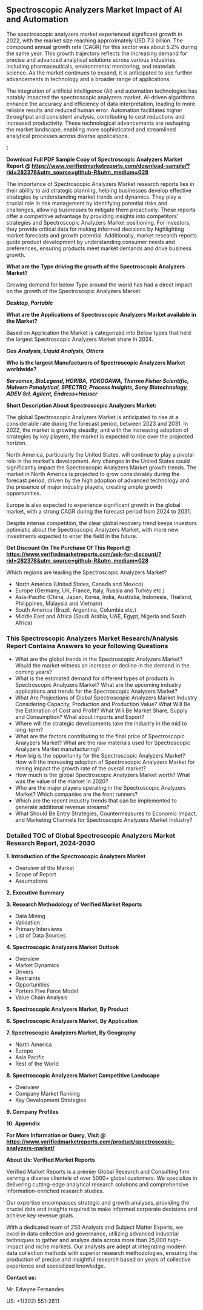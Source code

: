 <h2>Spectroscopic Analyzers Market Impact of AI and Automation</h2><p>The spectroscopic analyzers market experienced significant growth in 2022, with the market size reaching approximately USD 7.3 billion. The compound annual growth rate (CAGR) for this sector was about 5.2% during the same year. This growth trajectory reflects the increasing demand for precise and advanced analytical solutions across various industries, including pharmaceuticals, environmental monitoring, and materials science. As the market continues to expand, it is anticipated to see further advancements in technology and a broader range of applications.</p><p>The integration of artificial intelligence (AI) and automation technologies has notably impacted the spectroscopic analyzers market. AI-driven algorithms enhance the accuracy and efficiency of data interpretation, leading to more reliable results and reduced human error. Automation facilitates higher throughput and consistent analysis, contributing to cost reductions and increased productivity. These technological advancements are reshaping the market landscape, enabling more sophisticated and streamlined analytical processes across diverse applications.</p>t</p><p id="" class=""><strong>Download Full PDF Sample Copy of Spectroscopic Analyzers Market Report @ <a href="https://www.verifiedmarketreports.com/download-sample/?rid=282378&utm_source=github-R&utm_medium=028" target="_blank">https://www.verifiedmarketreports.com/download-sample/?rid=282378&utm_source=github-R&utm_medium=028</a></strong></p><p>The importance of&nbsp;Spectroscopic Analyzers Market research reports lies in their ability to aid strategic planning, helping businesses develop effective strategies by understanding market trends and dynamics. They play a crucial role in risk management by identifying potential risks and challenges, allowing businesses to mitigate them proactively. These reports offer a competitive advantage by providing insights into competitors' strategies and Spectroscopic Analyzers Market positioning. For investors, they provide critical data for making informed decisions by highlighting market forecasts and growth potential. Additionally, market research reports guide product development by understanding consumer needs and preferences, ensuring products meet market demands and drive business growth.</p><p><strong>What are the&nbsp;Type driving the growth of the Spectroscopic Analyzers Market?</strong></p><p id="" class="">Growing demand for below Type around the world has had a direct impact on the growth of the Spectroscopic Analyzers Market:</p><em><strong>Desktop, Portable</strong></em></p><strong>What are the&nbsp;Applications&nbsp;of Spectroscopic Analyzers Market available in the Market?</strong></p><p id="" class="">Based on Application the Market is categorized into Below types that held the largest Spectroscopic Analyzers Market share In 2024.</p><em><strong>Gas Analysis, Liquid Analysis, Others</strong></em></p><strong>Who is the largest Manufacturers of Spectroscopic Analyzers Market worldwide?</strong></p><p><em><strong>Servomex, BioLegend, HORIBA, YOKOGAWA, Thermo Fisher Scientific, Malvern Panalytical, SPECTRO, Process Insights, Sony Biotechnology, ADEV Srl, Agilent, Endress+Hauser</strong></em></p><p id="" class=""><strong>Short Description About Spectroscopic Analyzers Market:</strong></p><p>The global Spectroscopic Analyzers Market is anticipated to rise at a considerable rate during the forecast period, between 2023 and 2031. In 2022, the market is growing steadily, and with the increasing adoption of strategies by key players, the market is expected to rise over the projected horizon.</p><p>North America, particularly the United States, will continue to play a pivotal role in the market's development. Any changes in the United States could significantly impact the Spectroscopic Analyzers Market growth trends. The market in North America is projected to grow considerably during the forecast period, driven by the high adoption of advanced technology and the presence of major industry players, creating ample growth opportunities.</p><p>Europe is also expected to experience significant growth in the global market, with a strong CAGR during the forecast period from 2024 to 2031.</p><p>Despite intense competition, the clear global recovery trend keeps investors optimistic about the Spectroscopic Analyzers Market, with more new investments expected to enter the field in the future.</p><p id="" class=""><strong>Get Discount On The Purchase Of This Report @ <a href="https://www.verifiedmarketreports.com/ask-for-discount/?rid=282378&utm_source=github-R&utm_medium=028" target="_blank">https://www.verifiedmarketreports.com/ask-for-discount/?rid=282378&utm_source=github-R&utm_medium=028</a></strong></p>Which regions are leading the Spectroscopic Analyzers Market?</p><ul><li>North America (United States, Canada and Mexico)</li><li>Europe (Germany, UK, France, Italy, Russia and Turkey etc.)</li><li>Asia-Pacific (China, Japan, Korea, India, Australia, Indonesia, Thailand, Philippines, Malaysia and Vietnam)</li><li>South America (Brazil, Argentina, Columbia etc.)</li><li>Middle East and Africa (Saudi Arabia, UAE, Egypt, Nigeria and South Africa)</li></ul><h3 id="" class="">This Spectroscopic Analyzers Market Research/Analysis Report Contains Answers to your following Questions</h3><ul><li>What are the global trends in the Spectroscopic Analyzers Market? Would the market witness an increase or decline in the demand in the coming years?</li><li>What is the estimated demand for different types of products in Spectroscopic Analyzers Market? What are the upcoming industry applications and trends for the Spectroscopic Analyzers Market?</li><li>What Are Projections of Global Spectroscopic Analyzers Market Industry Considering Capacity, Production and Production Value? What Will Be the Estimation of Cost and Profit? What Will Be Market Share, Supply and Consumption? What about imports and Export?</li><li>Where will the strategic developments take the industry in the mid to long-term?</li><li>What are the factors contributing to the final price of Spectroscopic Analyzers Market? What are the raw materials used for Spectroscopic Analyzers Market manufacturing?</li><li>How big is the opportunity for the Spectroscopic Analyzers Market? How will the increasing adoption of Spectroscopic Analyzers Market for mining impact the growth rate of the overall market?</li><li>How much is the global Spectroscopic Analyzers Market worth? What was the value of the market In 2020?</li><li>Who are the major players operating in the Spectroscopic Analyzers Market? Which companies are the front runners?</li><li>Which are the recent industry trends that can be implemented to generate additional revenue streams?</li><li>What Should Be Entry Strategies, Countermeasures to Economic Impact, and Marketing Channels for Spectroscopic Analyzers Market Industry?</li></ul><h3 id="" class="">Detailed TOC of Global Spectroscopic Analyzers Market Research Report, 2024-2030</h3><p id="" class=""><strong>1. Introduction of the Spectroscopic Analyzers Market</strong></p><ul><li>Overview of the Market</li><li>Scope of Report</li><li>Assumptions</li></ul><p id="" class=""><strong>2. Executive Summary</strong></p><p id="" class=""><strong>3. Research Methodology of Verified Market Reports</strong></p><ul><li>Data Mining</li><li>Validation</li><li>Primary Interviews</li><li>List of Data Sources</li></ul><p id="" class=""><strong>4. Spectroscopic Analyzers Market Outlook</strong></p><ul><li>Overview</li><li>Market Dynamics</li><li>Drivers</li><li>Restraints</li><li>Opportunities</li><li>Porters Five Force Model</li><li>Value Chain Analysis</li></ul><p id="" class=""><strong>5. Spectroscopic Analyzers Market, By Product</strong></p><p id="" class=""><strong>6. Spectroscopic Analyzers Market, By Application</strong></p><p id="" class=""><strong>7. Spectroscopic Analyzers Market, By Geography</strong></p><ul><li>North America</li><li>Europe</li><li>Asia Pacific</li><li>Rest of the World</li></ul><p id="" class=""><strong>8. Spectroscopic Analyzers Market Competitive Landscape</strong></p><ul><li>Overview</li><li>Company Market Ranking</li><li>Key Development Strategies</li></ul><p id="" class=""><strong>9. Company Profiles</strong></p><p id="" class=""><strong>10. Appendix</strong></p><p id="" class=""><strong>For More Information or Query, Visit @ <a href="https://www.verifiedmarketreports.com/product/spectroscopic-analyzers-market/" target="_blank">https://www.verifiedmarketreports.com/product/spectroscopic-analyzers-market/</a></strong></p><p id="" class=""><strong>About Us: Verified Market Reports</strong></p><p id="" class="">Verified Market Reports is a premier Global Research and Consulting firm serving a diverse clientele of over 5000+ global customers. We specialize in delivering cutting-edge analytical research solutions and comprehensive information-enriched research studies.</p><p id="" class="">Our expertise encompasses strategic and growth analyses, providing the crucial data and insights required to make informed corporate decisions and achieve key revenue goals.</p><p id="" class="">With a dedicated team of 250 Analysts and Subject Matter Experts, we excel in data collection and governance, utilizing advanced industrial techniques to gather and analyze data across more than 25,000 high-impact and niche markets. Our analysts are adept at integrating modern data collection methods with superior research methodologies, ensuring the production of precise and insightful research based on years of collective experience and specialized knowledge.</p><p id="" class=""><strong>Contact us:</strong></p><p id="" class="">Mr. Edwyne Fernandes</p><p id="" class="">US: +1(302) 551-2611</p>